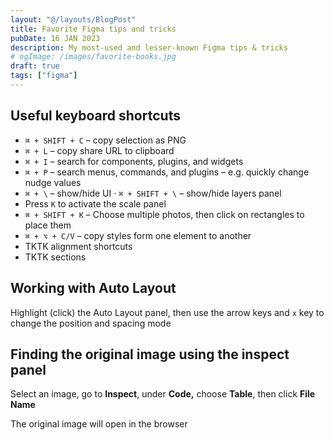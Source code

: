 ```yaml
---
layout: "@/layouts/BlogPost"
title: Favorite Figma tips and tricks
pubDate: 16 JAN 2023
description: My most-used and lesser-known Figma tips & tricks
# ogImage: /images/favorite-books.jpg
draft: true
tags: ["figma"]
---
```


## Useful keyboard shortcuts
- `⌘ + SHIFT + C` – copy selection as PNG
- `⌘ + L` – copy share URL to clipboard
- `⌘ + I` – search for components, plugins, and widgets
- `⌘ + P` – search menus, commands, and plugins – e.g. quickly change nudge values
- `⌘ + \` – show/hide UI · `⌘ + SHIFT + \` – show/hide layers panel
- Press `K` to activate the scale panel
- `⌘ + SHIFT + K` – Choose multiple photos, then click on rectangles to place them
- `⌘ + ⌥ + C/V` – copy styles form one element to another
- TKTK alignment shortcuts
- TKTK sections

## Working with Auto Layout
Highlight (click) the Auto Layout panel, then use the arrow keys and `x` key to change the position and spacing mode

## Finding the original image using the inspect panel
Select an image, go to **Inspect**, under **Code,** choose **Table**, then click **File Name**

The original image will open in the browser
